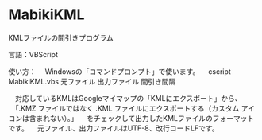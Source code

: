 # MabikiKML
KMLファイルの間引きプログラム

言語：VBScript

使い方：
　Windowsの「コマンドプロンプト」で使います。
　cscript MabikiKML.vbs 元ファイル 出力ファイル 間引き間隔

　対応しているKMLはGoogleマイマップの「KMLにエクスポート」から、
　「.KMZ ファイルではなく .KML ファイルにエクスポートする（カスタム アイコンは含まれない）。」
　をチェックして出力したKMLファイルのフォーマットです。
　元ファイル、出力ファイルはUTF-8、改行コードLFです。

　
